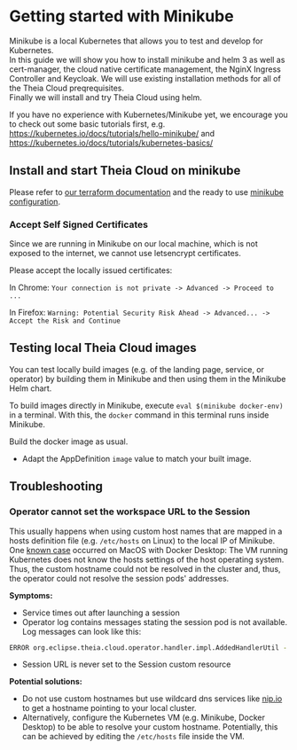 # Getting started with Minikube

Minikube is a local Kubernetes that allows you to test and develop for Kubernetes.\
In this guide we will show you how to install minikube and helm 3 as well as cert-manager, the cloud native certificate management, the NginX Ingress Controller and Keycloak. We will use existing installation methods for all of the Theia Cloud preqrequisites.\
Finally we will install and try Theia Cloud using helm.

If you have no experience with Kubernetes/Minikube yet, we encourage you to check out some basic tutorials first, e.g. <https://kubernetes.io/docs/tutorials/hello-minikube/> and <https://kubernetes.io/docs/tutorials/kubernetes-basics/>

## Install and start Theia Cloud on minikube

Please refer to [our terraform documentation](../../../terraform/terraform.md) and the ready to use [minikube configuration](../../../terraform/terraform.md#minikube).

### Accept Self Signed Certificates

Since we are running in Minikube on our local machine, which is not exposed to the internet, we cannot use letsencrypt certificates.

Please accept the locally issued certificates:

In Chrome:
`Your connection is not private -> Advanced -> Proceed to ...`

In Firefox:
`Warning: Potential Security Risk Ahead -> Advanced... -> Accept the Risk and Continue`

## Testing local Theia Cloud images

You can test locally build images (e.g. of the landing page, service, or operator) by building them in Minikube and then using them in the Minikube Helm chart.

To build images directly in Minikube, execute `eval $(minikube docker-env)` in a terminal.
With this, the `docker` command in this terminal runs inside Minikube.

Build the docker image as usual.

- Adapt the AppDefinition `image` value to match your built image.

## Troubleshooting

### Operator cannot set the workspace URL to the Session

This usually happens when using custom host names that are mapped in a hosts definition file (e.g. `/etc/hosts` on Linux) to the local IP of Minikube.
One [known case](https://github.com/eclipse-theia/theia-cloud/issues/150) occurred on MacOS with Docker Desktop:
The VM running Kubernetes does not know the hosts settings of the host operating system.
Thus, the custom hostname could not be resolved in the cluster and, thus, the operator could not resolve the session pods' addresses.

**Symptoms:**

- Service times out after launching a session
- Operator log contains messages stating the session pod is not available. Log messages can look like this:

```bash
ERROR org.eclipse.theia.cloud.operator.handler.impl.AddedHandlerUtil - [16695cf8-1e88-4ca9-93b2-483ebb89e5e4] ws.myhostname.io/e91be8be-0ed3-4c81-8a7b-b3d03bad6fd2/ is NOT available yet.
```

- Session URL is never set to the Session custom resource

**Potential solutions:**

- Do not use custom hostnames but use wildcard dns services like [nip.io](https://nip.io/) to get a hostname pointing to your local cluster.
- Alternatively, configure the Kubernetes VM (e.g. Minikube, Docker Desktop) to be able to resolve your custom hostname. Potentially, this can be achieved by editing the `/etc/hosts` file inside the VM.
